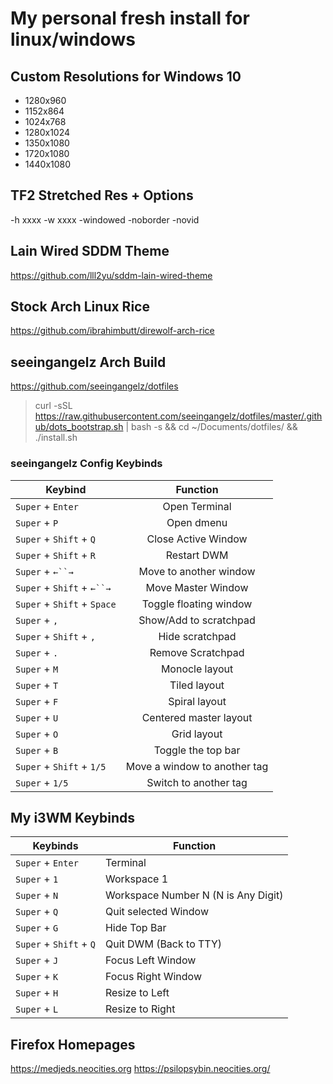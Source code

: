 # My personal fresh install for linux/windows

## Custom Resolutions for Windows 10
- 1280x960
- 1152x864
- 1024x768
- 1280x1024
- 1350x1080
- 1720x1080
- 1440x1080

## TF2 Stretched Res + Options
-h xxxx -w xxxx -windowed -noborder -novid

## Lain Wired SDDM Theme
https://github.com/lll2yu/sddm-lain-wired-theme

## Stock Arch Linux Rice
https://github.com/ibrahimbutt/direwolf-arch-rice

## seeingangelz Arch Build
https://github.com/seeingangelz/dotfiles
> curl -sSL https://raw.githubusercontent.com/seeingangelz/dotfiles/master/.github/dots_bootstrap.sh | bash -s && cd ~/Documents/dotfiles/ && ./install.sh

### seeingangelz Config Keybinds
| Keybind       | Function      |
| ------------- |:-------------:|
| `Super` + `Enter`      | Open Terminal |
| `Super` + `P`      | Open dmenu      |
| `Super` + `Shift` + `Q` | Close Active Window      |
| `Super` + `Shift` + `R` | Restart DWM |
| `Super` + `←``→` | Move to another window |
| `Super` + `Shift` + `←``→` | Move Master Window |
| `Super` + `Shift` + `Space` | Toggle floating window |
| `Super` + `,` | Show/Add to scratchpad |
| `Super` + `Shift` + `,` | Hide scratchpad |
| `Super` + `.` | Remove Scratchpad |
| `Super` + `M` | Monocle layout |
| `Super` + `T` | Tiled layout |
| `Super` + `F` | Spiral layout |
| `Super` + `U` | Centered master layout |
| `Super` + `O` | Grid layout |
| `Super` + `B` | Toggle the top bar |
| `Super` + `Shift` + `1/5` | Move a window to another tag |
| `Super` + `1/5` | Switch to another tag |

## My i3WM Keybinds
| Keybinds | Function |
|----------|----------|
| `Super` + `Enter` | Terminal |
| `Super` + `1` | Workspace 1 |
| `Super` + `N` | Workspace Number N (N is Any Digit) |
| `Super` + `Q` | Quit selected Window |
| `Super` + `G` | Hide Top Bar |
| `Super` + `Shift` + `Q` | Quit DWM (Back to TTY) |
| `Super` + `J` | Focus Left Window |
| `Super` + `K` | Focus Right Window |
| `Super` + `H` | Resize to Left |
| `Super` + `L` | Resize to Right |

## Firefox Homepages
https://medjeds.neocities.org
https://psilopsybin.neocities.org/
